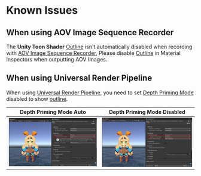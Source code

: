 # Known Issues

## When using AOV Image Sequence Recorder

The **Unity Toon Shader** [Outline](Outline.md) isn't automatically disabled when recording with  [AOV Image Sequence Recorder](https://docs.unity3d.com/Packages/com.unity.recorder@4.0/manual/RecorderAOV.html), Please disable [Outline](Outline.md#outline) in Material Inspectors when outputting AOV Images.

## When using Universal Render Pipeline

When using [Universal Render Pipeline](https://docs.unity3d.com/Manual/com.unity.render-pipelines.universal.html), you need to set [Depth Priming Mode](https://docs.unity3d.com/Packages/com.unity.render-pipelines.universal@16.0/manual/urp-universal-renderer.html#rendering) disabled to show [outline](Outline.md).


| Depth Priming Mode Auto | Depth Priming Mode Disabled | 
| ---- | ---- |
| <img src="images/DepthPrimingModeAuto.png" > | <img src="images/DepthPrimingModeDisabled.png" > |
<br>